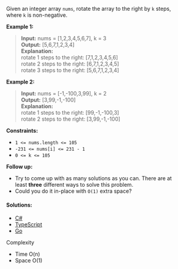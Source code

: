 Given an integer array `nums`, rotate the array to the right by `k` steps, where `k` is non-negative.

**Example 1:**

> **Input:** nums = [1,2,3,4,5,6,7], k = 3  
> **Output:** [5,6,7,1,2,3,4]  
> **Explanation:**  
> rotate 1 steps to the right: [7,1,2,3,4,5,6]  
> rotate 2 steps to the right: [6,7,1,2,3,4,5]  
> rotate 3 steps to the right: [5,6,7,1,2,3,4]  

**Example 2:**

> **Input:** nums = [-1,-100,3,99], k = 2  
> **Output:** [3,99,-1,-100]  
> **Explanation:**  
> rotate 1 steps to the right: [99,-1,-100,3]  
> rotate 2 steps to the right: [3,99,-1,-100]  

**Constraints:**

- `1 <= nums.length <= 105`
- `-231 <= nums[i] <= 231 - 1`
- `0 <= k <= 105`

**Follow up:**

- Try to come up with as many solutions as you can. There are at least **three** different ways to solve this problem.
- Could you do it in-place with `O(1)` extra space?

#### Solutions:

- [C#](/array-string/rotate-array/rotate-array.cs)
- [TypeScript](/array-string/rotate-array/rotate-array.ts)
- [Go](/array-string/rotate-array/rotate-array.go)

Complexity
- Time O(n)
- Space O(1)